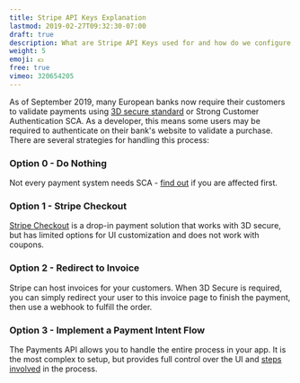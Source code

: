 ```yaml
---
title: Stripe API Keys Explanation
lastmod: 2019-02-27T09:32:30-07:00
draft: true
description: What are Stripe API Keys used for and how do we configure them in Firebase? 
weight: 5
emoji: 💶
free: true
vimeo: 320654205
---
```


As of September 2019, many European banks now require their customers to validate payments using [3D secure standard](https://stripe.com/guides/3d-secure-2) or Strong Customer Authentication SCA. As a developer, this means some users may be required to authenticate on their bank's website to validate a purchase. There are several strategies for handling this process: 

### Option 0 - Do Nothing

Not every payment system needs SCA - [find out](https://stripe.com/docs/strong-customer-authentication/doineed) if you are affected first. 

### Option 1 - Stripe Checkout

[Stripe Checkout](https://stripe.com/payments/checkout) is a drop-in payment solution that works with 3D secure, but has limited options for UI customization and does not work with coupons. 


### Option 2 - Redirect to Invoice

Stripe can host invoices for your customers. When 3D Secure is required, you can simply redirect your user to this invoice page to finish the payment, then use a webhook to fulfill the order. 

### Option 3 - Implement a Payment Intent Flow

The Payments API allows you to handle the entire process in your app. It is the most complex to setup, but provides full control over the UI and [steps involved](https://stripe.com/docs/payments/intents#intent-statuses) in the process. 

